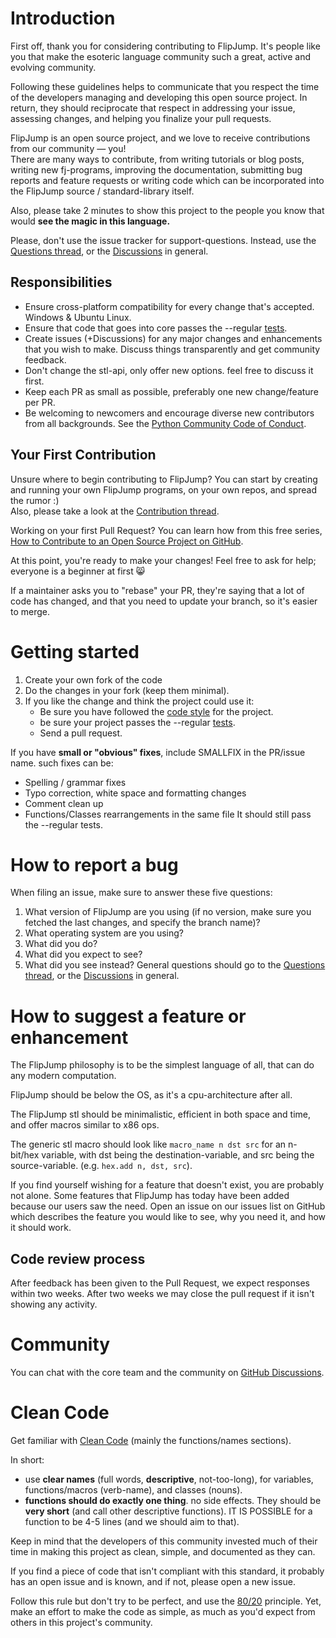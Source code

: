 # Introduction
First off, thank you for considering contributing to FlipJump. It's people like you that make the esoteric language community such a great, active and evolving community.

Following these guidelines helps to communicate that you respect the time of the developers managing and developing this open source project. In return, they should reciprocate that respect in addressing your issue, assessing changes, and helping you finalize your pull requests.

FlipJump is an open source project, and we love to receive contributions from our community — you!   
There are many ways to contribute, from writing tutorials or blog posts, writing new fj-programs, improving the documentation, submitting bug reports and feature requests or writing code which can be incorporated into the FlipJump source / standard-library itself.

Also, please take 2 minutes to show this project to the people you know that would **see the magic in this language.**

Please, don't use the issue tracker for support-questions. Instead, use the [Questions thread](https://github.com/tomhea/flip-jump/discussions/176), or the [Discussions](https://github.com/tomhea/flip-jump/discussions) in general. 

## Responsibilities
 * Ensure cross-platform compatibility for every change that's accepted. Windows & Ubuntu Linux.
 * Ensure that code that goes into core passes the --regular [tests](tests/README.md).
 * Create issues (+Discussions) for any major changes and enhancements that you wish to make. Discuss things transparently and get community feedback.
 * Don't change the stl-api, only offer new options. feel free to discuss it first.
 * Keep each PR as small as possible, preferably one new change/feature per PR.
 * Be welcoming to newcomers and encourage diverse new contributors from all backgrounds. See the [Python Community Code of Conduct](https://www.python.org/psf/codeofconduct/).

## Your First Contribution
Unsure where to begin contributing to FlipJump? You can start by creating and running your own FlipJump programs, on your own repos, and spread the rumor :)  
Also, please take a look at the [Contribution thread](https://github.com/tomhea/flip-jump/discussions/148).

Working on your first Pull Request? You can learn how from this free series, [How to Contribute to an Open Source Project on GitHub](https://app.egghead.io/playlists/how-to-contribute-to-an-open-source-project-on-github).

At this point, you're ready to make your changes! Feel free to ask for help; everyone is a beginner at first 😸

If a maintainer asks you to "rebase" your PR, they're saying that a lot of code has changed, and that you need to update your branch, so it's easier to merge.

# Getting started
1. Create your own fork of the code
2. Do the changes in your fork (keep them minimal).
3. If you like the change and think the project could use it:
    * Be sure you have followed the [code style](CONTRIBUTING.md#clean-code) for the project.
    * be sure your project passes the --regular [tests](tests/README.md).
    * Send a pull request.

If you have **small or "obvious" fixes**, include SMALLFIX in the PR/issue name.
such fixes can be:
* Spelling / grammar fixes
* Typo correction, white space and formatting changes
* Comment clean up
* Functions/Classes rearrangements in the same file
It should still pass the --regular tests.

# How to report a bug
When filing an issue, make sure to answer these five questions:

 1. What version of FlipJump are you using (if no version, make sure you fetched the last changes, and specify the branch name)?
 2. What operating system are you using?
 3. What did you do?
 4. What did you expect to see?
 5. What did you see instead?
General questions should go to the [Questions thread](https://github.com/tomhea/flip-jump/discussions/176), or the [Discussions](https://github.com/tomhea/flip-jump/discussions) in general. 

# How to suggest a feature or enhancement
The FlipJump philosophy is to be the simplest language of all, that can do any modern computation.

FlipJump should be below the OS, as it's a cpu-architecture after all.

The FlipJump stl should be minimalistic, efficient in both space and time, and offer macros similar to x86 ops.

The generic stl macro should look like `macro_name n dst src` for an n-bit/hex variable, with dst being the destination-variable, and src being the source-variable. (e.g. `hex.add n, dst, src`). 

If you find yourself wishing for a feature that doesn't exist, you are probably not alone. Some features that FlipJump has today have been added because our users saw the need. Open an issue on our issues list on GitHub which describes the feature you would like to see, why you need it, and how it should work.

## Code review process
After feedback has been given to the Pull Request, we expect responses within two weeks. After two weeks we may close the pull request if it isn't showing any activity.

# Community
You can chat with the core team and the community on [GitHub Discussions](https://github.com/tomhea/flip-jump/discussions).

# Clean Code
Get familiar with [Clean Code](https://gist.github.com/wojteklu/73c6914cc446146b8b533c0988cf8d29) (mainly the functions/names sections).

In short:
- use **clear names** (full words, **descriptive**, not-too-long), for variables, functions/macros (verb-name), and classes (nouns).
- **functions should do exactly one thing**. no side effects. They should be **very short** (and call other descriptive functions). IT IS POSSIBLE for a function to be 4-5 lines (and we should aim to that). 

Keep in mind that the developers of this community invested much of their time in making this project as clean, simple, and documented as they can. 

If you find a piece of code that isn't compliant with this standard, it probably has an open issue and is known, and if not, please open a new issue.  

Follow this rule but don't try to be perfect, and use the [80/20](https://en.wikipedia.org/wiki/Pareto_principle) principle. Yet, make an effort to make the code as simple, as much as you'd expect from others in this project's community.


